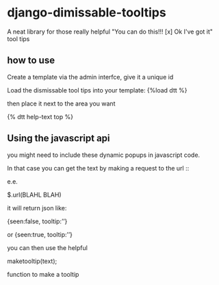 # django-dimissable-tooltips
A neat library for those really helpful "You can do this!!! [x] Ok I've got it" tool tips



## how to use

Create a template via the admin interfce, give it a unique id 

Load the dismissable tool tips into your template:
   {%load dtt %}

then place it next to the area you want

{% dtt help-text top %}


## Using the javascript api

you might need to include these dynamic popups in javascript code.

In that case you can get the text by making a request to the url ::

e.e.

  $.url(BLAHL BLAH)


it will return json like:

  {seen:false, tooltip:’’}

or
   {seen:true, tooltip:’’}

you can then use the helpful

 maketooltip(text);

function to make a tooltip
